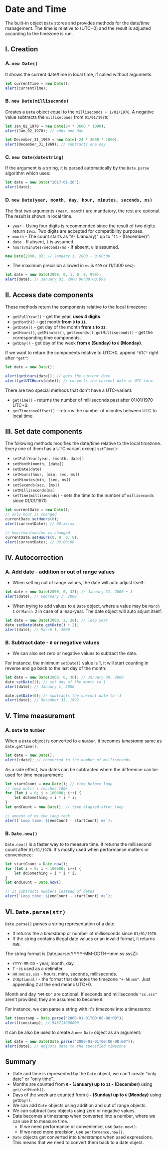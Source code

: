 # **Date and Time**

The built-in object `Date` stores and provides methods for the date/time management. The time is relative to (UTC+0) and the result is adjusted according to the timezone is run.

## **I. Creation**

### **A. `new Date()`**

It shows the current date/time in local time, if called without arguments:

```js
let currentTime = new Date();
alert(currentTime);
```

### **B. `new Date(milliseconds)`**

Creates a `Date` object equal to the `milliseconds + 1/01/1970`. A negative value subtracts the `milliseconds` from `01/01/1970`:

```js
let Jan_02_1970 = new Date(24 * 3600 * 1000);
alert(Jan_02_1970); // adds one day

let December_31_1969 = new Date(-24 * 3600 * 1000);
alert(December_31_1969); // subtracts one day
```

### **C. `new Date(datestring)`**

If the argument is a string, it is parsed automatically by the `Date.parse` algorithm which uses:

```js
let date = new Date("2017-01-26");
alert(date);
```

### **D. `new Date(year, month, day, hour, minutes, seconds, ms)`**

The first two arguments `(year, month)` are mandatory, the rest are optional. The result is shown in local time.

- `year` - Using four digits is recommended since the result of two digits return `19xx`. Two digits are accepted for compatibility purposes.
- `month` - The count starts as "`0`- (January)" up to "`11` - (December)".
- `date` - If absent, `1` is assumed.
- `hours/minutes/seconds/ms` - If absent, `0` is assumed.

```js
new Date(2000, 0); // January 1, 2000 - 0:00:00
```

- The maximum precision allowed in `ms` is `999` or (1/1000 sec):

```js
let date = new Date(2000, 0, 1, 0, 0, 999);
alert(date); // January 01, 2000 00:00:00.999
```

## **II. Access date components**

These methods return the components relative to the local timezone:

- `getFullYear()` - get the year, **uses 4 digits**.
- `getMonth()` - get month **from `0` to `11`**.
- `getDate()` - get day of the month **from `1` to `31`**.
- `getHours()`, `getMinutes()`, `getSeconds()`, `getMilliseconds()` - get the corresponding time components.
- `getDay()` - get day of the week **from `0` (Sunday) to `6` (Monday)**.

If we want to return the components relative to UTC+0, append `"UTC"` right after `"get"`:

```js
let date = new Date();

alert(getHours(date)); // gets the current date
alert(getUTCHours(date)); // converts the current date in UTC form
```

There are two special methods that don't have a UTC-variant:

- `getTime()` - returns the number of milliseconds past after 01/01/1970 UTC+0.
- `getTimezoneOffset()` - returns the number of minutes between UTC to local time.

## **III. Set date components**

The following methods modifies the date/time relative to the local timezone. Every one of them has a UTC variant except `setTime()`:

- `setFullYear(year, [month, date])`
- `setMonth(month, [date])`
- `setDate(date)`
- `setHours(hour, [min, sec, ms])`
- `setMinutes(min, [sec, ms])`
- `setSeconds(sec, [ms])`
- `setMilliseconds(ms)`
- `setTime(milliseconds)` - sets the time to the number of `milliseconds` since 01/01/1970.

```js
let currentDate = new Date();
// only hour is changed
currentDate.setHours(0);
alert(currentDate); // 00:xx:xx

// hour/min/sec/ms is changed
currentDate.setHours(0, 0, 0, 0);
alert(currentDate); // 00:00:00
```

## **IV. Autocorrection**

### **A. Add date - addition or out of range values**

- When setting out of range values, the date will auto adjust itself:

```js
let date = new Date(2000, 0, 32); // January 31, 2000 + 1
alert(date); // February 1, 2000
```

- When trying to add values to a `Date` object, where a value may be `March 1` or `March 2` in case of a leap-year. The date object will auto adjust itself:

```js
let date = new Date(2000, 2, 28); // leap year
date.setDate(date.getDate() + 2);
alert(date); // March 1, 2000
```

### **B. Subtract date - `0` or negative values**

- We can also set zero or negative values to subtract the date.

For instance, the minimum `setDate()` value is 1, it will start counting in reverse and go back to the last day of the month:

```js
let date = new Date(2000, 0, 30); // January 30, 2000
date.setDate(1); // set day of the month to 1
alert(date); // January 1, 2000

date.setDate(0); // subtracts the current date to -1
alert(date); // December 31, 1999
```

## **V. Time measurement**

### **A. `Date` to `Number`**

When a `Date` object is converted to a `Number`, it becomes _timestamp_ same as `date.getTime()`:

```js
let date = new Date();
alert(+date); // converted to the number of milliseconds
```

As a side effect, two dates can be subtracted where the difference can be used for time measurement:

```js
let startCount = new Date(); // time before loop
// loop until i reaches 100k
for (let i = 0; i < 100000; i++) {
	let doSomething = i * i * i;
}
let endCount = new Date(); // time elapsed after loop

// amount of ms the loop took
alert(`Loop time: ${endCount - startCount} ms`);
```

### **B. `Date.now()`**

`Date.now()` is a faster way to to measure time. It returns the millisecond count after `01/01/1970`. It's mostly used when performance matters or convenience:

```js
let startCount = Date.now();
for (let i = 0; i < 100000; i++) {
	let doSomething = i * i * i;
}
let endCount = Date.now();

// It subtracts numbers instead of dates
alert(`Loop time: ${endCount - startCount} ms`);
```

## **VI. `Date.parse(str)`**

`Date.parse()` parses a string representation of a date.

- It returns the a _timestamp_ or number of milliseconds since `01/01/1970`.
- If the string contains illegal date values or an invalid format, it returns `NaN`.

The string format is Date.parse(YYYY-MM-DDTHH:mm:ss:sssZ):

- `YYYY-MM-DD` - year, month, day.
- `T` - is used as a delimiter.
- `HH:mm:ss.sss` - hours, mins, seconds, milliseconds.
- `Z(Optional)` - the format that denotes the timezone `"+-hh:mm"`. Just appending `Z` at the end means UTC+0.

Month and day `"MM-DD"` are optional. If seconds and milliseconds `"ss.sss"` aren't provided, they are assumed to become `0`.

For instance, we can parse a string with it's timezone into a timestamp:

```js
let timestamp = Date.parse("2000-01-01T00:00-08:00");
alert(timestamp); // 946713600000
```

It can be also be used to create a `new Date` object as an argument:

```js
let date = new Date(Date.parse("2000-01-01T00:00-08:00"));
alert(date); // Adjusts date to the specified timezone
```

## **Summary**

- Date and time is represented by the `Date` object, we can't create "only date" or "only time".
- Months are counted from **`0` - (January) up to `11` - (December)** using `get/setMonth()`.
- Days of the week are counted from **`0` - (Sunday) up to `6` (Monday)** using `getDay()`.
- We can add `Date` objects using addition and out of range objects.
- We can subtract `Date` objects using zero or negative values.
- Date becomes a timestamp when converted into a number, where we can use it to measure time.
  - If we need performance or convenience, use `Date.now()`.
  - If we need more precision, use `performance.now()`.
- `Date` objects get converted into _timestamps_ when used expressions. This means that we need to convert them back to a date object.
